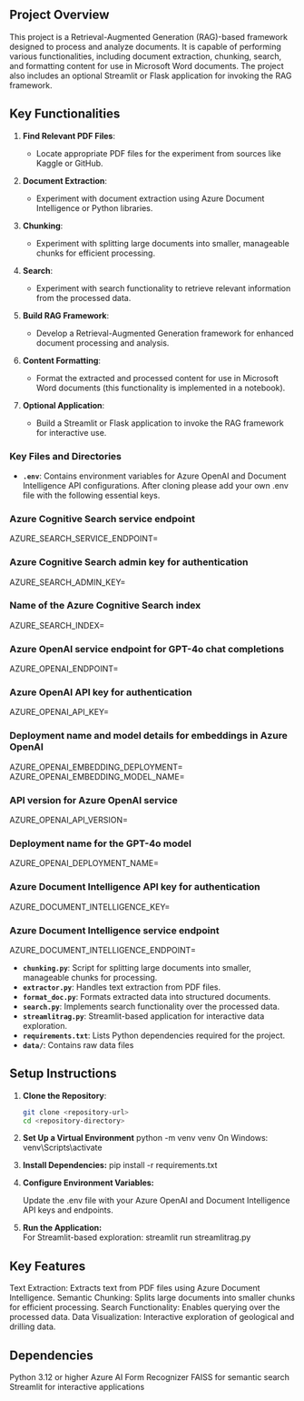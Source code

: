 
## Project Overview

This project is a Retrieval-Augmented Generation (RAG)-based framework designed to process and analyze documents. It is capable of performing various functionalities, including document extraction, chunking, search, and formatting content for use in Microsoft Word documents. The project also includes an optional Streamlit or Flask application for invoking the RAG framework.

## Key Functionalities

1. **Find Relevant PDF Files**:
   - Locate appropriate PDF files for the experiment from sources like Kaggle or GitHub.

2. **Document Extraction**:
   - Experiment with document extraction using Azure Document Intelligence or Python libraries.

3. **Chunking**:
   - Experiment with splitting large documents into smaller, manageable chunks for efficient processing.

4. **Search**:
   - Experiment with search functionality to retrieve relevant information from the processed data.

5. **Build RAG Framework**:
   - Develop a Retrieval-Augmented Generation framework for enhanced document processing and analysis.

6. **Content Formatting**:
   - Format the extracted and processed content for use in Microsoft Word documents (this functionality is implemented in a notebook).

7. **Optional Application**:
   - Build a Streamlit or Flask application to invoke the RAG framework for interactive use.


### Key Files and Directories

- **`.env`**: Contains environment variables for Azure OpenAI and Document Intelligence API configurations. After cloning please add your own .env file with the following essential keys.

### Azure Cognitive Search service endpoint
AZURE_SEARCH_SERVICE_ENDPOINT=

### Azure Cognitive Search admin key for authentication
AZURE_SEARCH_ADMIN_KEY=

### Name of the Azure Cognitive Search index
AZURE_SEARCH_INDEX=

### Azure OpenAI service endpoint for GPT-4o chat completions
AZURE_OPENAI_ENDPOINT=

### Azure OpenAI API key for authentication
AZURE_OPENAI_API_KEY=

### Deployment name and model details for embeddings in Azure OpenAI
AZURE_OPENAI_EMBEDDING_DEPLOYMENT=
AZURE_OPENAI_EMBEDDING_MODEL_NAME=

### API version for Azure OpenAI service
AZURE_OPENAI_API_VERSION=

### Deployment name for the GPT-4o model
AZURE_OPENAI_DEPLOYMENT_NAME=

### Azure Document Intelligence API key for authentication
AZURE_DOCUMENT_INTELLIGENCE_KEY=

### Azure Document Intelligence service endpoint
AZURE_DOCUMENT_INTELLIGENCE_ENDPOINT=

- **`chunking.py`**: Script for splitting large documents into smaller, manageable chunks for processing.
- **`extractor.py`**: Handles text extraction from PDF files.
- **`format_doc.py`**: Formats extracted data into structured documents.
- **`search.py`**: Implements search functionality over the processed data.
- **`streamlitrag.py`**: Streamlit-based application for interactive data exploration.
- **`requirements.txt`**: Lists Python dependencies required for the project.
- **`data/`**: Contains raw data files

## Setup Instructions

1. **Clone the Repository**:
   ```bash
   git clone <repository-url>
   cd <repository-directory>

2. **Set Up a Virtual Environment**
   python -m venv venv
   On Windows: venv\Scripts\activate

3. **Install Dependencies:**
   pip install -r requirements.txt

4. **Configure Environment Variables:**

    Update the .env file with your Azure OpenAI and Document Intelligence API keys and endpoints.

5. **Run the Application:**    
    For Streamlit-based exploration: streamlit run streamlitrag.py


## Key Features
Text Extraction: Extracts text from PDF files using Azure Document Intelligence.
Semantic Chunking: Splits large documents into smaller chunks for efficient processing.
Search Functionality: Enables querying over the processed data.
Data Visualization: Interactive exploration of geological and drilling data.


## Dependencies
Python 3.12 or higher
Azure AI Form Recognizer
FAISS for semantic search
Streamlit for interactive applications
